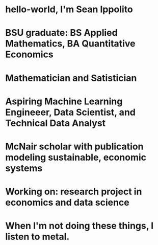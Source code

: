 # hello-world, I'm Sean Ippolito

# BSU graduate: BS Applied Mathematics, BA Quantitative Economics
# Mathematician and Satistician
# Aspiring Machine Learning Engineeer, Data Scientist, and Technical Data Analyst
# McNair scholar with publication modeling sustainable, economic systems
# Working on: research project in economics and data science

# When I'm not doing these things, I listen to metal.
